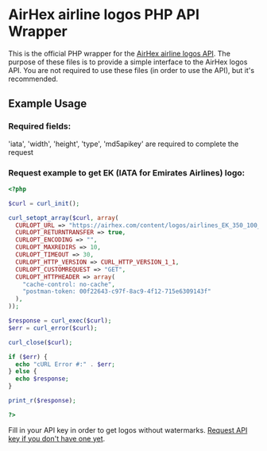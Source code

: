# AirHex airline logos PHP API Wrapper
This is the official PHP wrapper for the [AirHex airline logos API](https://airhex.com/airlines/logos/). The purpose of these files is to provide a simple interface to the AirHex logos API. You are not required to use these files (in order to use the API), but it's recommended.

## Example Usage
### Required fields:
'iata', 'width', 'height', 'type', 'md5apikey' are required to complete the request
### Request example to get EK (IATA for Emirates Airlines) logo:
```php
<?php

$curl = curl_init();

curl_setopt_array($curl, array(
  CURLOPT_URL => "https://airhex.com/content/logos/airlines_EK_350_100_r.png?md5apikey=4d5669b5107fdc240dba0f03961c48e4",
  CURLOPT_RETURNTRANSFER => true,
  CURLOPT_ENCODING => "",
  CURLOPT_MAXREDIRS => 10,
  CURLOPT_TIMEOUT => 30,
  CURLOPT_HTTP_VERSION => CURL_HTTP_VERSION_1_1,
  CURLOPT_CUSTOMREQUEST => "GET",
  CURLOPT_HTTPHEADER => array(
    "cache-control: no-cache",
    "postman-token: 00f22643-c97f-8ac9-4f12-715e6309143f"
  ),
));

$response = curl_exec($curl);
$err = curl_error($curl);

curl_close($curl);

if ($err) {
  echo "cURL Error #:" . $err;
} else {
  echo $response;
}

print_r($response);

?>
```
Fill in your API key in order to get logos without watermarks. [Request API key if you don't have one yet](https://airhex.com/buynow/).
